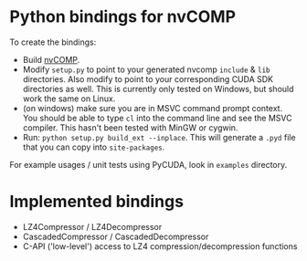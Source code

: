 # Python bindings for nvCOMP

To create the bindings:
- Build [nvCOMP](https://github.com/NVIDIA/nvcomp).
- Modify `setup.py` to point to your generated nvcomp `include` & `lib` directories. Also modify to point to your corresponding CUDA SDK directories as well. This is currently only tested on Windows, but should work the same on Linux.
- (on windows) make sure you are in MSVC command prompt context. You should be able to type `cl` into the command line and see the MSVC compiler. This hasn't been tested with MinGW or cygwin.
- Run: `python setup.py build_ext --inplace`. This will generate a `.pyd` file that you can copy into `site-packages`.

For example usages / unit tests using PyCUDA, look in `examples` directory.

# Implemented bindings

- LZ4Compressor / LZ4Decompressor
- CascadedCompressor / CascadedDecompressor
- C-API ('low-level') access to LZ4 compression/decompression functions

